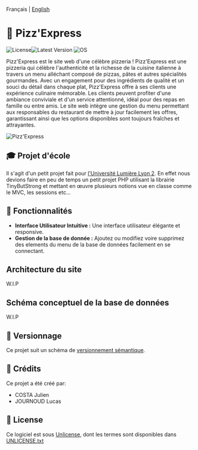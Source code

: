Français | [English](README_en.md)

# 🍕  **Pizz'Express**
![License](https://img.shields.io/badge/License-UNLICENSE-red)![Latest Version](https://img.shields.io/badge/Version-1.0.0-blue) ![OS](https://img.shields.io/badge/OS-Windows%2FmacOS%2FLinux-green)

Pizz'Express est le site web d'une célèbre pizzeria !
Pizz'Express est une pizzeria qui célèbre l'authenticité et la richesse de la cuisine italienne à travers un menu alléchant composé de pizzas,
pâtes et autres spécialités gourmandes. Avec un engagement pour des ingrédients de qualité et un souci du détail dans chaque plat, Pizz'Express
offre à ses clients une expérience culinaire mémorable. Les clients peuvent profiter d'une ambiance conviviale et d'un service attentionné, idéal
pour des repas en famille ou entre amis. Le site web intègre une gestion du menu permettant aux responsables
du restaurant de mettre à jour facilement les offres, garantissant ainsi que les options disponibles sont toujours fraîches et attrayantes.

![Pizz'Express](https://i.ibb.co/jHCyYkp/image.png)


## 🎓 Projet d'école
Il s'agit d'un petit projet fait pour [l'Université Lumière Lyon 2](https://www.univ-lyon2.fr/).
En effet nous devions faire en peu de temps un petit projet PHP utilisant la librairie TinyButStrong et mettant en œuvre plusieurs notions vue en classe comme le MVC, les sessions etc...

## 🔧 Fonctionnalités
- **Interface Utilisateur Intuitive :** Une interface utilisateur élégante et responsive.
- **Gestion de la base de donnée :** Ajoutez ou modifiez voire supprimez des elements du menu de la base de données facilement en se connectant.

## Architecture du site
W.I.P

## Schéma conceptuel de la base de données
W.I.P

## 🔢 Versionnage
Ce projet suit un schéma de [versionnement sémantique](https://semver.org/).

## 🤝 Crédits
Ce projet a été créé par:
- COSTA Julien
- JOURNOUD Lucas

## 📄 License
Ce logiciel est sous [Unlicense](https://web.archive.org/web/20230703162904/https://unlicense.org/), dont les termes sont disponibles dans [UNLICENSE.txt](UNLICENSE.txt)